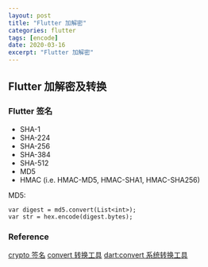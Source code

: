 ```yaml
---
layout: post
title: "Flutter 加解密"
categories: flutter
tags: [encode]
date: 2020-03-16
excerpt: "Flutter 加解密"
---
```


## Flutter 加解密及转换


### Flutter 签名

* SHA-1
* SHA-224
* SHA-256
* SHA-384
* SHA-512
* MD5
* HMAC (i.e. HMAC-MD5, HMAC-SHA1, HMAC-SHA256)

MD5:

    var digest = md5.convert(List<int>);
    var str = hex.encode(digest.bytes);

### Reference
[crypto 签名](https://pub.flutter-io.cn/packages/crypto)
[convert 转换工具](https://pub.flutter-io.cn/packages/convert)
[dart:convert 系统转换工具](https://api.dart.dev/stable/2.7.1/dart-convert/dart-convert-library.html)
